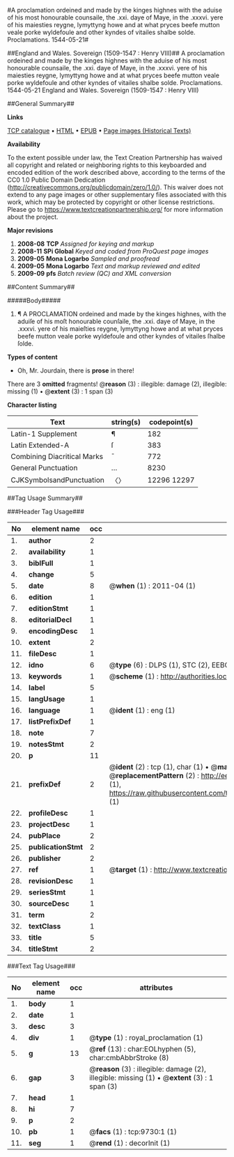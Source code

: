 #A proclamation ordeined and made by the kinges highnes with the aduise of his most honourable counsaile, the .xxi. daye of Maye, in the .xxxvi. yere of his maiesties reygne, lymyttyng howe and at what pryces beefe mutton veale porke wyldefoule and other kyndes of vitailes shalbe solde. Proclamations. 1544-05-21#

##England and Wales. Sovereign (1509-1547 : Henry VIII)##
A proclamation ordeined and made by the kinges highnes with the aduise of his most honourable counsaile, the .xxi. daye of Maye, in the .xxxvi. yere of his maiesties reygne, lymyttyng howe and at what pryces beefe mutton veale porke wyldefoule and other kyndes of vitailes shalbe solde.
Proclamations. 1544-05-21
England and Wales. Sovereign (1509-1547 : Henry VIII)

##General Summary##

**Links**

[TCP catalogue](http://www.ota.ox.ac.uk/tcp/)  • 
[HTML](http://tei.it.ox.ac.uk/tcp/Texts-HTML/free/A69/A69303.html)  • 
[EPUB](http://tei.it.ox.ac.uk/tcp/Texts-EPUB/free/A69/A69303.epub) • 
[Page images (Historical Texts)](https://historicaltexts.jisc.ac.uk/eebo-99844881e)

**Availability**

To the extent possible under law, the Text Creation Partnership has waived all copyright and related or neighboring rights to this keyboarded and encoded edition of the work described above, according to the terms of the CC0 1.0 Public Domain Dedication (http://creativecommons.org/publicdomain/zero/1.0/). This waiver does not extend to any page images or other supplementary files associated with this work, which may be protected by copyright or other license restrictions. Please go to https://www.textcreationpartnership.org/ for more information about the project.

**Major revisions**

1. __2008-08__ __TCP__ *Assigned for keying and markup*
1. __2008-11__ __SPi Global__ *Keyed and coded from ProQuest page images*
1. __2009-05__ __Mona Logarbo__ *Sampled and proofread*
1. __2009-05__ __Mona Logarbo__ *Text and markup reviewed and edited*
1. __2009-09__ __pfs__ *Batch review (QC) and XML conversion*

##Content Summary##

#####Body#####

1. ¶ A PROCLAMATION ordeined and made by the kinges highnes, with the aduiſe of his moſt honourable counſaile, the .xxi. daye of Maye, in the .xxxvi. yere of his maieſties reygne, lymyttyng howe and at what pryces beefe mutton veale porke wyldefoule and other kyndes of vitailes ſhalbe ſolde.

**Types of content**

  * Oh, Mr. Jourdain, there is **prose** in there!

There are 3 **omitted** fragments! 
 @__reason__ (3) : illegible: damage (2), illegible: missing (1)  •  @__extent__ (3) : 1 span (3)

**Character listing**


|Text|string(s)|codepoint(s)|
|---|---|---|
|Latin-1 Supplement|¶|182|
|Latin Extended-A|ſ|383|
|Combining             Diacritical Marks|̄|772|
|General Punctuation|…|8230|
|CJKSymbolsandPunctuation|〈〉|12296 12297|

##Tag Usage Summary##

###Header Tag Usage###

|No|element name|occ|attributes|
|---|---|---|---|
|1.|__author__|2||
|2.|__availability__|1||
|3.|__biblFull__|1||
|4.|__change__|5||
|5.|__date__|8| @__when__ (1) : 2011-04 (1)|
|6.|__edition__|1||
|7.|__editionStmt__|1||
|8.|__editorialDecl__|1||
|9.|__encodingDesc__|1||
|10.|__extent__|2||
|11.|__fileDesc__|1||
|12.|__idno__|6| @__type__ (6) : DLPS (1), STC (2), EEBO-CITATION (1), PROQUEST (1), VID (1)|
|13.|__keywords__|1| @__scheme__ (1) : http://authorities.loc.gov/ (1)|
|14.|__label__|5||
|15.|__langUsage__|1||
|16.|__language__|1| @__ident__ (1) : eng (1)|
|17.|__listPrefixDef__|1||
|18.|__note__|7||
|19.|__notesStmt__|2||
|20.|__p__|11||
|21.|__prefixDef__|2| @__ident__ (2) : tcp (1), char (1)  •  @__matchPattern__ (2) : ([0-9\-]+):([0-9IVX]+) (1), (.+) (1)  •  @__replacementPattern__ (2) : http://eebo.chadwyck.com/downloadtiff?vid=$1&page=$2 (1), https://raw.githubusercontent.com/textcreationpartnership/Texts/master/tcpchars.xml#$1 (1)|
|22.|__profileDesc__|1||
|23.|__projectDesc__|1||
|24.|__pubPlace__|2||
|25.|__publicationStmt__|2||
|26.|__publisher__|2||
|27.|__ref__|1| @__target__ (1) : http://www.textcreationpartnership.org/docs/. (1)|
|28.|__revisionDesc__|1||
|29.|__seriesStmt__|1||
|30.|__sourceDesc__|1||
|31.|__term__|2||
|32.|__textClass__|1||
|33.|__title__|5||
|34.|__titleStmt__|2||


###Text Tag Usage###

|No|element name|occ|attributes|
|---|---|---|---|
|1.|__body__|1||
|2.|__date__|1||
|3.|__desc__|3||
|4.|__div__|1| @__type__ (1) : royal_proclamation (1)|
|5.|__g__|13| @__ref__ (13) : char:EOLhyphen (5), char:cmbAbbrStroke (8)|
|6.|__gap__|3| @__reason__ (3) : illegible: damage (2), illegible: missing (1)  •  @__extent__ (3) : 1 span (3)|
|7.|__head__|1||
|8.|__hi__|7||
|9.|__p__|2||
|10.|__pb__|1| @__facs__ (1) : tcp:9730:1 (1)|
|11.|__seg__|1| @__rend__ (1) : decorInit (1)|
